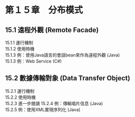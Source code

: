 # 第１５章　分布模式 #
  
## 15.1 遠程外觀 (Remote Facade) ##

15.1.1 運行機制  
15.1.2 使用時機  
15.1.3 例：使用Java語言的會話bean來作為遠程外觀 (Java)  
15.1.3 例：Web Service (C#)  

## 15.2 數據傳輸對象 (Data Transfer Object) ##

15.2.1 運行機制  
15.2.2 使用時機  
15.2.3 進一步閱讀 
15.2.4 例：傳輸唱片信息 (Java)  
15.2.5 例：使用XML實現序列化 (Java)  

